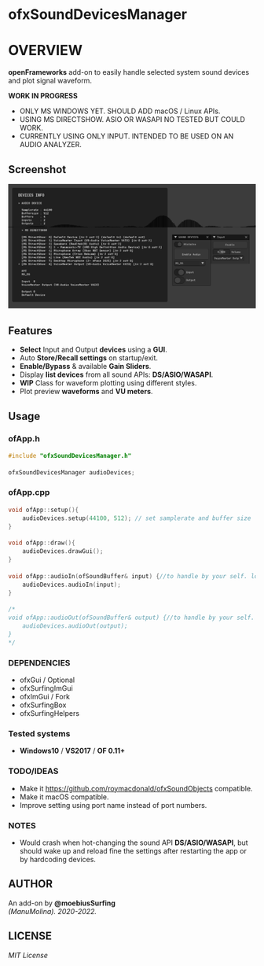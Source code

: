 # ofxSoundDevicesManager

# OVERVIEW
**openFrameworks** add-on to easily handle selected system sound devices and plot signal waveform.  

**WORK IN PROGRESS**
- ONLY MS WINDOWS YET. SHOULD ADD macOS / Linux APIs.
- USING MS DIRECTSHOW. ASIO OR WASAPI NO TESTED BUT COULD WORK.
- CURRENTLY USING ONLY INPUT. INTENDED TO BE USED ON AN AUDIO ANALYZER.

## Screenshot

![](/example/Capture.PNG)  

## Features
- **Select** Input and Output **devices** using a **GUI**.
- Auto **Store/Recall settings** on startup/exit.
- **Enable/Bypass** & available **Gain Sliders**.
- Display **list devices** from all sound APIs: **DS/ASIO/WASAPI**. 
- **WIP** Class for waveform plotting using different styles.
- Plot preview **waveforms** and **VU meters**.

## Usage
 
### ofApp.h
```.cpp
#include "ofxSoundDevicesManager.h"

ofxSoundDevicesManager audioDevices;
```

### ofApp.cpp
```.cpp
void ofApp::setup(){
	audioDevices.setup(44100, 512); // set samplerate and buffer size
}

void ofApp::draw(){
	audioDevices.drawGui();
}

void ofApp::audioIn(ofSoundBuffer& input) {//to handle by your self. look other examples
	audioDevices.audioIn(input);
}

/*
void ofApp::audioOut(ofSoundBuffer& output) {//to handle by your self. look other examples
	audioDevices.audioOut(output);
}
*/
```

### DEPENDENCIES
- ofxGui / Optional
- ofxSurfingImGui
- ofxImGui / Fork
- ofxSurfingBox
- ofxSurfingHelpers

### Tested systems
- **Windows10** / **VS2017** / **OF 0.11+**

### TODO/IDEAS
* Make it https://github.com/roymacdonald/ofxSoundObjects compatible.  
* Make it macOS compatible.
* Improve setting using port name instead of port numbers.

### NOTES
* Would crash when hot-changing the sound API **DS/ASIO/WASAPI**, but should wake up and reload fine the settings after restarting the app or by hardcoding devices. 

## AUTHOR
An add-on by **@moebiusSurfing**  
*(ManuMolina). 2020-2022.*

## LICENSE
*MIT License*  
